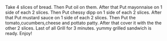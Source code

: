Take 4 slices of bread.
Then Put oil on them.
After that Put mayonnaise on 1 side of each 2 slices.
Then Put chessy dipp on 1 side of each 2 slices.
After that Put mustard sauce on 1 side of each 2 slices.
Then Put the tomato,cucumbers,cheese and pottato patty.
After that cover it with the  the other 2 slices.
Last of all Grill for 3 minutes.
yummy grilled sandwich is ready.
Enjoy!